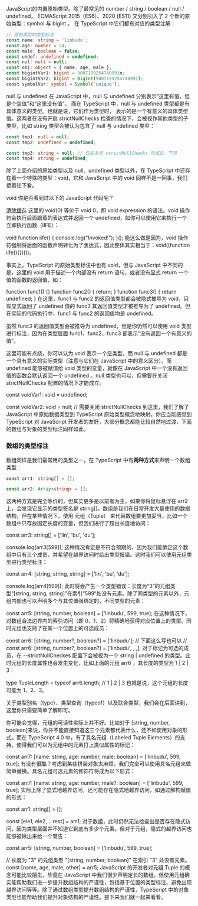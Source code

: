  [](https://juejin.cn/book/7086408430491172901/section/7086435924392804388)
 JavaScript的内置原始类型。除了最常见的 number / string / boolean / null / undefined，
  ECMAScript 2015（ES6）、2020 (ES11) 又分别引入了 2 个新的原始类型：symbol 与 bigint 。
 在 TypeScript 中它们都有对应的类型注解：
```typescript
// 原始类型的类型标注
const name: string = 'linbudu';
const age: number = 24;
const male: boolean = false;
const undef: undefined = undefined;
const nul: null = null;
const obj: object = { name, age, male };
const bigintVar1: bigint = 9007199254740991n;
const bigintVar2: bigint = BigInt(9007199254740991);
const symbolVar: symbol = Symbol('unique');
```

null 与 undefined
在 JavaScript 中，null 与 undefined 分别表示“这里有值，但是个空值”和“这里没有值”。
而在 TypeScript 中，null 与 undefined 类型都是有具体意义的类型。也就是说，它们作为类型时，
表示的是一个有意义的具体类型值。这两者在没有开启 strictNullChecks 检查的情况下，会被视作其他类型的子类型，比如 string 类型会被认为包含了 null 与 undefined 类型：
```typescript
const tmp1: null = null;
const tmp2: undefined = undefined;

const tmp3: string = null; // 仅在关闭 strictNullChecks 时成立，下同
const tmp4: string = undefined;
```
除了上面介绍的原始类型以及 null、undefined 类型以外，在 TypeScript 中还存在着一个特殊的类型：void，它和 JavaScript 中的 void 同样不是一回事，我们接着往下看。

void
你是否看到过以下的 JavaScript 代码呢？

<a href="javascript:void(0)">清除缓存</a>
这里的 void(0) 等价于 void 0，即 void expression 的语法。void 操作符会执行后面跟着的表达式并返回一个 undefined，如你可以使用它来执行一个立即执行函数（IIFE）：

void function iife() {
  console.log("Invoked!");
}();
能这么做是因为，void 操作符强制将后面的函数声明转化为了表达式，因此整体其实相当于：void((function iife(){})())。

事实上，TypeScript 的原始类型标注中也有 void，但与 JavaScript 中不同的是，这里的 void 用于描述一个内部没有 return 语句，或者没有显式 return 一个值的函数的返回值，如：

function func1() {}
function func2() {
  return;
}
function func3() {
  return undefined;
}
在这里，func1 与 func2 的返回值类型都会被隐式推导为 void，只有显式返回了 undefined 值的 func3 其返回值类型才被推导为了 undefined。但在实际的代码执行中，func1 与 func2 的返回值均是 undefined。

虽然 func3 的返回值类型会被推导为 undefined，但是你仍然可以使用 void 类型进行标注，因为在类型层面 func1、func2、func3 都表示“没有返回一个有意义的值”。

这里可能有点绕，你可以认为 void 表示一个空类型，而 null 与 undefined 都是一个具有意义的实际类型（注意与它们在 JavaScript 中的意义区分）。而 undefined 能够被赋值给 void 类型的变量，就像在 JavaScript 中一个没有返回值的函数会默认返回一个 undefined 。null 类型也可以，但需要在关闭 strictNullChecks 配置的情况下才能成立。

const voidVar1: void = undefined;

const voidVar2: void = null; // 需要关闭 strictNullChecks
到这里，我们了解了 JavaScript 中原始数据类型到 TypeScript 原始类型概念地映射，你应当能感觉到 TypeScript 对 JavaScript 开发者的友好，大部分概念都能比较自然地过渡，下面的数组与对象的类型标注同样如此。

### 数组的类型标注
数组同样是我们最常用的类型之一，在 TypeScript 中有**两种方式**来声明一个数组类型：
```TypeScript
const arr1: string[] = [];

const arr2: Array<string> = [];
```
这两种方式是完全等价的，但其实更多是以前者为主，如果你将鼠标悬浮在 arr2 上，会发现它显示的类型签名是 string[]。数组是我们在日常开发大量使用的数据结构，但在某些情况下，使用 元组（Tuple） 来代替数组要更加妥当，比如一个数组中只存放固定长度的变量，但我们进行了超出长度地访问：

const arr3: string[] = ['lin', 'bu', 'du'];

console.log(arr3[599]);
这种情况肯定是不符合预期的，因为我们能确定这个数组中只有三个成员，并希望在越界访问时给出类型报错。这时我们可以使用元组类型进行类型标注：

const arr4: [string, string, string] = ['lin', 'bu', 'du'];

console.log(arr4[599]);
此时将会产生一个类型错误：长度为“3”的元组类型“[string, string, string]”在索引“599“处没有元素。除了同类型的元素以外，元组内部也可以声明多个与其位置强绑定的，不同类型的元素：

const arr5: [string, number, boolean] = ['linbudu', 599, true];
在这种情况下，对数组合法边界内的索引访问（即 0、1、2）将精确地获得对应位置上的类型。同时元组也支持了在某一个位置上的可选成员：

const arr6: [string, number?, boolean?] = ['linbudu'];
// 下面这么写也可以
// const arr6: [string, number?, boolean?] = ['linbudu', , ,];
对于标记为可选的成员，在 --strictNullCheckes 配置下会被视为一个 string | undefined 的类型。此时元组的长度属性也会发生变化，比如上面的元组 arr6 ，其长度的类型为 1 | 2 | 3：

type TupleLength = typeof arr6.length; // 1 | 2 | 3
也就是说，这个元组的长度可能为 1、2、3。

关于类型别名（type）、类型查询（typeof）以及联合类型，我们会在后面讲到，这里你只需要简单了解即可。

你可能会觉得，元组的可读性实际上并不好。比如对于 [string, number, boolean]来说，你并不能直接知道这三个元素都代表什么，还不如使用对象的形式。而在 TypeScript 4.0 中，有了具名元组（Labeled Tuple Elements）的支持，使得我们可以为元组中的元素打上类似属性的标记：

const arr7: [name: string, age: number, male: boolean] = ['linbudu', 599, true];
有没有很酷？考虑到某些拼装对象太麻烦，我们完全可以使用具名元组来做简单替换。具名元组可选元素的修饰符将成为以下形式：

const arr7: [name: string, age: number, male?: boolean] = ['linbudu', 599, true];
实际上除了显式地越界访问，还可能存在隐式地越界访问，如通过解构赋值的形式：

const arr1: string[] = [];

const [ele1, ele2, ...rest] = arr1;
对于数组，此时仍然无法检查出是否存在隐式访问，因为类型层面并不知道它到底有多少个元素。但对于元组，隐式的越界访问也能够被揪出来给一个警告：

const arr5: [string, number, boolean] = ['linbudu', 599, true];

// 长度为 "3" 的元组类型 "[string, number, boolean]" 在索引 "3" 处没有元素。
const [name, age, male, other] = arr5;
JavaScript 的开发者对元组 Tuple 的概念可能比较陌生，毕竟在 JavaScript 中我们很少声明定长的数组。但使用元组确实能帮助我们进一步提升数组结构的严谨性，包括基于位置的类型标注、避免出现越界访问等等。除了通过数组类型提升数组结构的严谨性，TypeScript 中的对象类型也能帮助我们提升对象结构的严谨性。接下来我们就一起来看看。